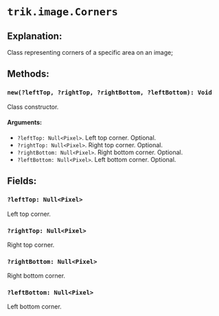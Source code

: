 `trik.image.Corners`
================

Explanation:
------------
Class representing corners of a specific area on an image;

Methods:
--------
### `new(?leftTop, ?rightTop, ?rightBottom, ?leftBottom): Void`
Class constructor.
#### Arguments:
- `?leftTop: Null<Pixel>`. Left top corner. Optional.
- `?rightTop: Null<Pixel>`. Right top corner. Optional.
- `?rightBottom: Null<Pixel>`. Right bottom corner. Optional.
- `?leftBottom: Null<Pixel>`. Left bottom corner. Optional.


Fields:
-------
### `?leftTop: Null<Pixel>`
Left top corner.
### `?rightTop: Null<Pixel>`
Right top corner.
### `?rightBottom: Null<Pixel>`
Right bottom corner.
### `?leftBottom: Null<Pixel>`
Left bottom corner.
